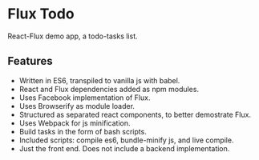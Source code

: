 # Flux Todo

React-Flux demo app, a todo-tasks list.

## Features

* Written in ES6, transpiled to vanilla js with babel.
* React and Flux dependencies added as npm modules.
* Uses Facebook implementation of Flux.
* Uses Browserify as module loader.
* Structured as separated react components, to better demostrate Flux.
* Uses Webpack for js minification.
* Build tasks in the form of bash scripts.
* Included scripts: compile es6, bundle-minify js, and live compile.
* Just the front end. Does not include a backend implementation.
